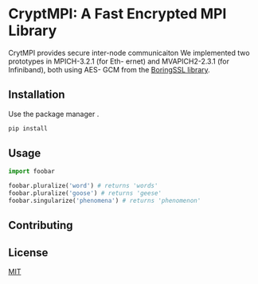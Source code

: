 # CryptMPI: A Fast Encrypted MPI Library
CrytMPI provides secure inter-node communicaiton
We implemented two prototypes in MPICH-3.2.1 (for Eth-
ernet) and MVAPICH2-2.3.1 (for Infiniband), both using AES-
GCM from the [BoringSSL library](https://boringssl.googlesource.com/boringssl/).


## Installation

Use the package manager .

```bash
pip install 
```

## Usage

```python
import foobar

foobar.pluralize('word') # returns 'words'
foobar.pluralize('goose') # returns 'geese'
foobar.singularize('phenomena') # returns 'phenomenon'
```

## Contributing


## License
[MIT](https://choosealicense.com/licenses/mit/)



